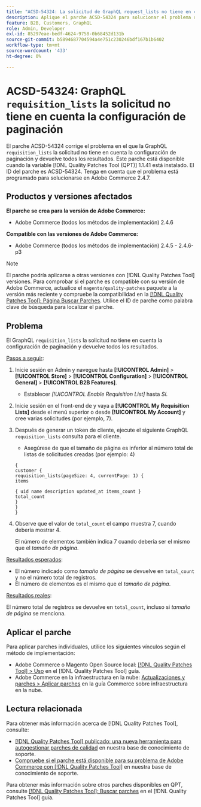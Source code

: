 ```yaml
---
title: "ACSD-54324: La solicitud de GraphQL request_lists no tiene en cuenta la configuración de paginación"
description: Aplique el parche ACSD-54324 para solucionar el problema de Adobe Commerce en el que la solicitud de GraphQL "request_lists" no tiene en cuenta la configuración de paginación y devuelve todos los resultados.
feature: B2B, Customers, GraphQL
role: Admin, Developer
exl-id: 85297eae-bedf-4624-9758-0b68452d131b
source-git-commit: b5894687704594a4e751c230246bdf167b1b6402
workflow-type: tm+mt
source-wordcount: '433'
ht-degree: 0%

---
```


# ACSD-54324: GraphQL `requisition_lists` la solicitud no tiene en cuenta la configuración de paginación

El parche ACSD-54324 corrige el problema en el que la GraphQL `requisition_lists` la solicitud no tiene en cuenta la configuración de paginación y devuelve todos los resultados. Este parche está disponible cuando la variable [!DNL Quality Patches Tool (QPT)] 1.1.41 está instalado. El ID del parche es ACSD-54324. Tenga en cuenta que el problema está programado para solucionarse en Adobe Commerce 2.4.7.

## Productos y versiones afectados

**El parche se crea para la versión de Adobe Commerce:**

* Adobe Commerce (todos los métodos de implementación) 2.4.6

**Compatible con las versiones de Adobe Commerce:**

* Adobe Commerce (todos los métodos de implementación) 2.4.5 - 2.4.6-p3

>[!NOTE]
>
>El parche podría aplicarse a otras versiones con [!DNL Quality Patches Tool] versiones. Para comprobar si el parche es compatible con su versión de Adobe Commerce, actualice el `magento/quality-patches` paquete a la versión más reciente y compruebe la compatibilidad en la [[!DNL Quality Patches Tool]: Página Buscar Parches](https://experienceleague.adobe.com/tools/commerce-quality-patches/index.html). Utilice el ID de parche como palabra clave de búsqueda para localizar el parche.

## Problema

El GraphQL `requisition_lists` la solicitud no tiene en cuenta la configuración de paginación y devuelve todos los resultados.

<u>Pasos a seguir</u>:

1. Inicie sesión en Admin y navegue hasta **[!UICONTROL Admin]** > **[!UICONTROL Store]** > **[!UICONTROL Configuration]** > **[!UICONTROL General]** > **[!UICONTROL B2B Features]**.

   * Establecer *[!UICONTROL Enable Requisition List]* hasta *Sí*.

1. Inicie sesión en el front-end de y vaya a **[!UICONTROL My Requisition Lists]** desde el menú superior o desde **[!UICONTROL My Account]** y cree varias solicitudes (por ejemplo, 7).
1. Después de generar un token de cliente, ejecute el siguiente GraphQL `requisition_lists` consulta para el cliente.

   * Asegúrese de que el tamaño de página es inferior al número total de listas de solicitudes creadas (por ejemplo: 4)

   ```
   {
   customer {
   requisition_lists(pageSize: 4, currentPage: 1) {
   items
   
   { uid name description updated_at items_count }
   total_count
   }
   }
   }
   ```

1. Observe que el valor de `total_count` el campo muestra 7, cuando debería mostrar 4.

   El número de elementos también indica 7 cuando debería ser el mismo que el *tamaño de página*.

<u>Resultados esperados</u>:

* El número indicado como *tamaño de página* se devuelve en `total_count` y no el número total de registros.
* El número de elementos es el mismo que el *tamaño de página*.

<u>Resultados reales</u>:

El número total de registros se devuelve en `total_count`, incluso si *tamaño de página* se menciona.

## Aplicar el parche

Para aplicar parches individuales, utilice los siguientes vínculos según el método de implementación:

* Adobe Commerce o Magento Open Source local: [[!DNL Quality Patches Tool] > Uso](https://experienceleague.adobe.com/docs/commerce-operations/tools/quality-patches-tool/usage.html) en el [!DNL Quality Patches Tool] guía.
* Adobe Commerce en la infraestructura en la nube: [Actualizaciones y parches > Aplicar parches](https://experienceleague.adobe.com/docs/commerce-cloud-service/user-guide/develop/upgrade/apply-patches.html) en la guía Commerce sobre infraestructura en la nube.

## Lectura relacionada

Para obtener más información acerca de [!DNL Quality Patches Tool], consulte:

* [[!DNL Quality Patches Tool] publicado: una nueva herramienta para autogestionar parches de calidad](/help/announcements/adobe-commerce-announcements/magento-quality-patches-released-new-tool-to-self-serve-quality-patches.md) en nuestra base de conocimiento de soporte.
* [Compruebe si el parche está disponible para su problema de Adobe Commerce con [!DNL Quality Patches Tool]](/help/support-tools/patches-available-in-qpt-tool/check-patch-for-magento-issue-with-magento-quality-patches.md) en nuestra base de conocimiento de soporte.

Para obtener más información sobre otros parches disponibles en QPT, consulte [[!DNL Quality Patches Tool]: Buscar parches](https://experienceleague.adobe.com/tools/commerce-quality-patches/index.html) en el [!DNL Quality Patches Tool] guía.
